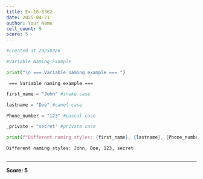 ```yaml
---
title: Ex-16-6362
date: 2025-04-21
author: Your Name
cell_count: 9
score: 5
---
```


```python
#created at 20250326
```


```python
#Variable Naming Example
```


```python
print("\n === Variable naming example === ")
```

    
     === Variable naming example === 



```python
first_name = "John" #snake case
```


```python
lastname = "Doe" #camel case
```


```python
Phone_number = "123" #pascal case
```


```python
_private = "secret" #private case
```


```python
print(f"Different naming styles: {first_name}, {lastname}, {Phone_number}, {_private}")
```

    Different naming styles: John, Doe, 123, secret



```python

```


---
**Score: 5**